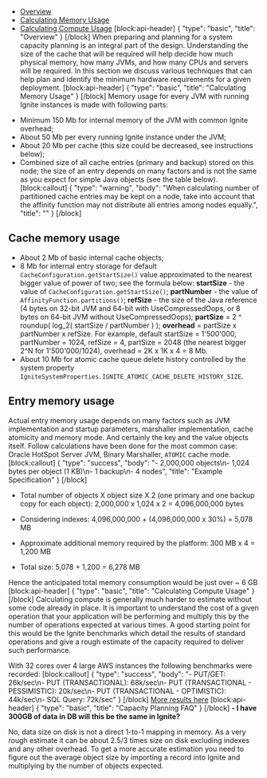 * [Overview](#overview)
* [Calculating Memory Usage](#calculating-memory-usage)
* [Calculating Compute Usage](#calculating-compute-usage)
[block:api-header]
{
  "type": "basic",
  "title": "Overview"
}
[/block]
When preparing and planning for a system capacity planning is an integral part of the design. Understanding the size of the cache that will be required will help decide how much physical memory, how many JVMs, and how many CPUs and servers will be required. In this section we discuss various techniques that can help plan and identify the minimum hardware requirements for a given deployment.
[block:api-header]
{
  "type": "basic",
  "title": "Calculating Memory Usage"
}
[/block]
Memory usage for every JVM with running Ignite instances is made with following parts:
- Minimum 150 Mb for internal memory of the JVM with common Ignite overhead;
- About 50 Mb per every running Ignite instance under the JVM;
- About 20 Mb per cache (this size could be decreased, see instructions below);
- Combined size of all cache entries (primary and backup) stored on this node; the size of an entry depends on many factors and is not the same as you expect for simple Java objects (see the table below).
[block:callout]
{
  "type": "warning",
  "body": "When calculating number of partitioned cache entries may be kept on a node, take into account that the affinity function may not distribute all entries among nodes equally.",
  "title": ""
}
[/block]
## Cache memory usage

- About 2 Mb of basic internal cache objects;
- 8 Mb for internal entry storage for default `CacheConfiguration.getStartSize()` value approximated to the nearest bigger value of power of two; see the formula below:
**startSize** - the value of `CacheConfiguration.getStartSize()`;
**partNumber** - the value of `AffinityFunction.partitions()`;
**refSize** - the size of the Java reference (4 bytes on 32-bit JVM and 64-bit with UseCompressedOops, or 8 bytes on 64-bit JVM without UseCompressedOops);
**partSize** = 2 ^ roundup( log_2( startSize / partNumber ) );
**overhead** = partSize x partNumber x refSize.
For example, default startSize = 1'500'000, partNumber = 1024, refSize = 4, partSize = 2048 (the nearest bigger 2^N for 1'500'000/1024), overhead = 2K x 1K x 4 = 8 Mb.
- About 10 Mb for atomic cache queue delete history controlled by the system property `IgniteSystemProperties.IGNITE_ATOMIC_CACHE_DELETE_HISTORY_SIZE`.

## Entry memory usage

Actual entry memory usage depends on many factors such as JVM implementation and startup parameters, marshaller implementation, cache atomicity and memory mode. And certainly the key and the value objects itself.
Follow calculations have been done for the most common case: Oracle HotSpot Server JVM, Binary Marshaller, `ATOMIC` cache mode.
[block:callout]
{
  "type": "success",
  "body": "- 2,000,000 objects\n- 1,024 bytes per object (1 KB)\n- 1 backup\n- 4 nodes",
  "title": "Example Specification"
}
[/block]
- Total number of objects X object size X 2 (one primary and one backup copy for each object):
2,000,000 x 1,024 x 2 = 4,096,000,000 bytes

- Considering indexes:
4,096,000,000 + (4,096,000,000 x 30%) = 5,078 MB

- Approximate additional memory required by the platform:
300 MB x 4 = 1,200 MB

- Total size:
5,078 + 1,200 = 6,278 MB

Hence the anticipated total memory consumption would be just over ~ 6 GB
[block:api-header]
{
  "type": "basic",
  "title": "Calculating Compute Usage"
}
[/block]
Calculating compute is generally much harder to estimate without some code already in place. It is important to understand the cost of a given operation that your application will be performing and multiply this by the number of operations expected at various times. A good starting point for this would be the Ignite benchmarks which detail the results of standard operations and give a rough estimate of the capacity required to deliver such performance.

With 32 cores over 4 large AWS instances the following benchmarks were recorded:
[block:callout]
{
  "type": "success",
  "body": "- PUT/GET: 26k/sec\n- PUT (TRANSACTIONAL): 68k/sec\n- PUT (TRANSACTIONAL - PESSIMISTIC): 20k/sec\n- PUT (TRANSACTIONAL - OPTIMISTIC): 44k/sec\n- SQL Query: 72k/sec"
}
[/block]
[More results here](http://www.gridgain.com/resources/benchmarks/ignite-vs-hazelcast-benchmarks)
[block:api-header]
{
  "type": "basic",
  "title": "Capacity Planning FAQ"
}
[/block]
**- I have 300GB of data in DB will this be the same in Ignite?**

No, data size on disk is not a direct 1-to-1 mapping in memory. As a very rough estimate it can be about 2.5/3 times size on disk excluding indexes and any other overhead. To get a more accurate estimation you need to figure out the average object size by importing a record into Ignite and multiplying by the number of objects expected.